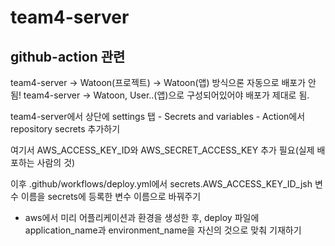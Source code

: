 # team4-server

## github-action 관련
team4-server -> Watoon(프로젝트) -> Watoon(앱) 방식으론 자동으로 배포가 안됨!
team4-server -> Watoon, User..(앱)으로 구성되어있어야 배포가 제대로 됨.

team4-server에서 상단에 settings 탭 - Secrets and variables - Action에서 repository secrets 추가하기

여기서 AWS_ACCESS_KEY_ID와 AWS_SECRET_ACCESS_KEY 추가 필요(실제 배포하는 사람의 것)

이후 .github/workflows/deploy.yml에서 secrets.AWS_ACCESS_KEY_ID_jsh 변수 이름을 secrets에 등록한 변수 이름으로 바꿔주기

+ aws에서 미리 어플리케이션과 환경을 생성한 후, deploy 파일에 application_name과 environment_name을 자신의 것으로 맞춰 기재하기

